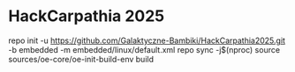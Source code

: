 # HackCarpathia 2025


repo init -u https://github.com/Galaktyczne-Bambiki/HackCarpathia2025.git -b embedded -m embedded/linux/default.xml
repo sync -j$(nproc)
source sources/oe-core/oe-init-build-env build